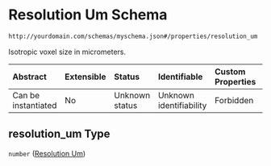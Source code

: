 # Resolution Um Schema

```txt
http://yourdomain.com/schemas/myschema.json#/properties/resolution_um
```

Isotropic voxel size in micrometers.

| Abstract            | Extensible | Status         | Identifiable            | Custom Properties | Additional Properties | Access Restrictions | Defined In                                                                   |
| :------------------ | :--------- | :------------- | :---------------------- | :---------------- | :-------------------- | :------------------ | :--------------------------------------------------------------------------- |
| Can be instantiated | No         | Unknown status | Unknown identifiability | Forbidden         | Allowed               | none                | [metadata-schema.json\*](../out/metadata-schema.json "open original schema") |

## resolution\_um Type

`number` ([Resolution Um](metadata-schema-properties-resolution-um.md))
